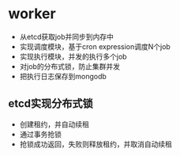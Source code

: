 # worker
- 从etcd获取job并同步到内存中
- 实现调度模块，基于cron expression调度N个job
- 实现执行模块，并发的执行多个job
- 对job的分布式锁，防止集群并发
- 把执行日志保存到mongodb

## etcd实现分布式锁
- 创建租约，并自动续租
- 通过事务抢锁
- 抢锁成功返回，失败则释放租约，并取消自动续租

## 